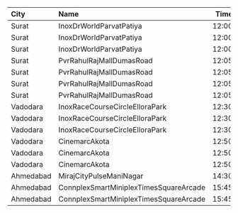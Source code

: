 | City      | Name                                   |  Time | Type        | Price | Capacity | Booked |
| :-------- | :------------------------------------- | ----: | :---------- | ----: | -------: | -----: |
| Surat     | InoxDrWorldParvatPatiya                | 12:00 | Club        |  112₹ |       28 |      0 |
| Surat     | InoxDrWorldParvatPatiya                | 12:00 | Executive   |  112₹ |        5 |      0 |
| Surat     | InoxDrWorldParvatPatiya                | 12:00 | Royal       |  112₹ |        7 |      0 |
| Surat     | PvrRahulRajMallDumasRoad               | 12:05 | Recliner    |  280₹ |       24 |      0 |
| Surat     | PvrRahulRajMallDumasRoad               | 12:05 | Prime       |  150₹ |       87 |     19 |
| Surat     | PvrRahulRajMallDumasRoad               | 12:05 | ClassicPlus |  140₹ |       30 |      0 |
| Surat     | PvrRahulRajMallDumasRoad               | 12:05 | Classic     |  120₹ |       30 |      0 |
| Vadodara  | InoxRaceCourseCircleElloraPark         | 12:30 | Gold        |  150₹ |       95 |      0 |
| Vadodara  | InoxRaceCourseCircleElloraPark         | 12:30 | Platinum    |  150₹ |       39 |      0 |
| Vadodara  | InoxRaceCourseCircleElloraPark         | 12:30 | Silver      |  150₹ |       65 |      0 |
| Vadodara  | CinemarcAkota                          | 12:50 | Premier     |   70₹ |       15 |      0 |
| Vadodara  | CinemarcAkota                          | 12:50 | Silver      |   80₹ |       72 |      0 |
| Vadodara  | CinemarcAkota                          | 12:50 | Gold        |   90₹ |       38 |      0 |
| Ahmedabad | MirajCityPulseManiNagar                | 14:30 | Gold        |  100₹ |       24 |      0 |
| Ahmedabad | ConnplexSmartMiniplexTimesSquareArcade | 15:45 | Miller      |  150₹ |      100 |      0 |
| Ahmedabad | ConnplexSmartMiniplexTimesSquareArcade | 15:45 | Lounger     |  150₹ |      100 |      0 |